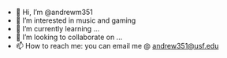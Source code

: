 - 👋 Hi, I’m @andrewm351
- 👀 I’m interested in music and gaming
- 🌱 I’m currently learning ...
- 💞️ I’m looking to collaborate on ...
- 📫 How to reach me: you can email me @ andrew351@usf.edu

<!---
andrewm351/andrewm351 is a ✨ special ✨ repository because its `README.md` (this file) appears on your GitHub profile.
You can click the Preview link to take a look at your changes.
--->
